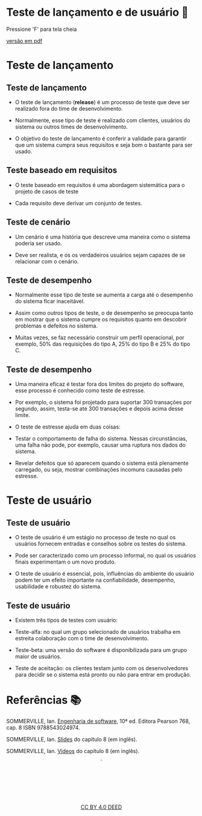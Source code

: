 <!-- .slide:  data-background-opacity="0.1" data-background-image="https://t4.ftcdn.net/jpg/05/18/53/19/360_F_518531918_oYY8KSe4BpIPHLWVx46UaOqddEdviSD6.jpg"
data-transition="convex"  -->
# Teste de lançamento e de usuário 🚀
<!-- .element: style="margin-bottom:100px; font-size: 50px; color:white; font-family: Marker Felt;" -->

Pressione 'F' para tela cheia
<!-- .element: style="font-size: small; color:white;" -->

[versão em pdf](?print-pdf)
<!-- .element: style="font-size: small;" -->



<!-- .slide: data-background="#C9E66A" data-transition="zoom" -->
# Teste de lançamento
<!-- .element: style="margin-bottom:50px; font-size: 40px; font-family: Marker Felt" -->


<!-- .slide: data-background="#185449" data-transition="convex"  -->
## Teste de lançamento
<!-- .element: style="margin-bottom:50px; font-size: 40px; font-family: Marker Felt; color:#F5F5F5" -->

* O teste de lançamento (**release**) é um processo de teste que deve ser realizado fora do time de desenvolvimento.
<!-- .element: style="margin-bottom:50px; font-size: 23px; font-family: arial; color:#F5F5F5" -->

* Normalmente, esse tipo de teste é realizado com clientes, usuários do sistema ou outros times de desenvolvimento.
<!-- .element: style="margin-bottom:50px; font-size: 23px; font-family: arial; color:#F5F5F5" -->

* O objetivo do teste de lançamento é conferir a validade para garantir que um sistema cumpra seus requisitos e seja bom o bastante para ser usado.
<!-- .element: style="margin-bottom:50px; font-size: 23px; font-family: arial; color:#F5F5F5" -->


<!-- .slide: data-background="#185449" data-transition="convex"  -->
## Teste baseado em requisitos
<!-- .element: style="margin-bottom:50px; font-size: 40px; font-family: Marker Felt; color:#F5F5F5" -->

* O teste baseado em requisitos é uma abordagem sistemática para o projeto de casos de teste
<!-- .element: style="margin-bottom:50px; font-size: 23px; font-family: arial; color:#F5F5F5" -->

* Cada requisito deve derivar um conjunto de testes.
<!-- .element: style="margin-bottom:50px; font-size: 23px; font-family: arial; color:#F5F5F5" -->


<!-- .slide: data-background="#185449" data-transition="convex"  -->
## Teste de cenário
<!-- .element: style="margin-bottom:50px; font-size: 40px; font-family: Marker Felt; color:#F5F5F5" -->

* Um cenário é uma história que descreve uma maneira como o sistema poderia ser usado.
<!-- .element: style="margin-bottom:50px; font-size: 23px; font-family: arial; color:#F5F5F5" -->

* Deve ser realista, e os os verdadeiros usuários sejam capazes de se relacionar com o cenário.
<!-- .element: style="margin-bottom:50px; font-size: 23px; font-family: arial; color:#F5F5F5" -->


<!-- .slide: data-background="#185449" data-transition="convex"  -->
## Teste de desempenho
<!-- .element: style="margin-bottom:50px; font-size: 40px; font-family: Marker Felt; color:#F5F5F5" -->

* Normalmente esse tipo de teste se aumenta a carga até o desempenho do sistema ficar inaceitável.
<!-- .element: style="margin-bottom:50px; font-size: 23px; font-family: arial; color:#F5F5F5" -->

* Assim como outros tipos de teste, o de desempenho se preocupa tanto em mostrar que o sistema cumpre os requisitos quanto em descobrir problemas e defeitos no sistema.
<!-- .element: style="margin-bottom:50px; font-size: 23px; font-family: arial; color:#F5F5F5" -->

* Muitas vezes, se faz necessário construir um perfil operacional, por exemplo, 50% das requisições do tipo A, 25% do tipo B e 25% do tipo C.
<!-- .element: style="margin-bottom:50px; font-size: 23px; font-family: arial; color:#F5F5F5" -->


<!-- .slide: data-background="#185449" data-transition="convex"  -->
## Teste de desempenho
<!-- .element: style="margin-bottom:50px; font-size: 40px; font-family: Marker Felt; color:#F5F5F5" -->

* Uma maneira eficaz é testar fora dos limites do projeto do software, esse processo é conhecido como teste de estresse.
<!-- .element: style="margin-bottom:50px; font-size: 23px; font-family: arial; color:#F5F5F5" -->

* Por exemplo, o sistema foi projetado para suportar 300 transações por segundo, assim, testa-se até 300 transações e depois acima desse limite.
<!-- .element: style="margin-bottom:50px; font-size: 23px; font-family: arial; color:#F5F5F5" -->

* O teste de estresse ajuda em duas coisas:
<!-- .element: style="margin-bottom:50px; font-size: 23px; font-family: arial; color:#F5F5F5" -->

  * Testar o comportamento de falha do sistema. Nessas circunstâncias, uma falha não pode, por exemplo, causar uma ruptura nos dados do sistema.
  <!-- .element: style="margin-bottom:50px; font-size: 23px; font-family: arial; color:#F5F5F5" -->

  * Revelar defeitos que só aparecem quando o sistema está plenamente carregado, ou seja, mostrar combinações incomuns causadas pelo estresse.
  <!-- .element: style="margin-bottom:50px; font-size: 23px; font-family: arial; color:#F5F5F5" -->




<!-- .slide: data-background="#C9E66A" data-transition="zoom" -->
# Teste de usuário
<!-- .element: style="margin-bottom:50px; font-size: 40px; font-family: Marker Felt" -->


<!-- .slide: data-background="#185449" data-transition="convex"  -->
## Teste de usuário
<!-- .element: style="margin-bottom:50px; font-size: 40px; font-family: Marker Felt; color:#F5F5F5" -->

* O teste de usuário é um estágio no processo de teste no qual os usuários fornecem entradas e conselhos sobre os testes do sistema.
<!-- .element: style="margin-bottom:50px; font-size: 23px; font-family: arial; color:#F5F5F5" -->

* Pode ser caracterizado como um processo informal, no qual os usuários finais experimentam o um novo produto.
<!-- .element: style="margin-bottom:50px; font-size: 23px; font-family: arial; color:#F5F5F5" -->

* O teste de usuário é essencial, pois, influências do ambiente do usuário podem ter um efeito importante na confiabilidade, desempenho, usabilidade e robustez do sistema.
<!-- .element: style="margin-bottom:50px; font-size: 23px; font-family: arial; color:#F5F5F5" -->


<!-- .slide: data-background="#185449" data-transition="convex"  -->
## Teste de usuário
<!-- .element: style="margin-bottom:50px; font-size: 40px; font-family: Marker Felt; color:#F5F5F5" -->

* Existem três tipos de testes com usuário:
<!-- .element: style="margin-bottom:50px; font-size: 23px; font-family: arial; color:#F5F5F5" -->

  * Teste-alfa: no qual um grupo selecionado de usuários trabalha em estreita colaboração com o time de desenvolvimento.
  <!-- .element: style="margin-bottom:50px; font-size: 23px; font-family: arial; color:#F5F5F5" -->

  * Teste-beta: uma versão do software é disponibilizada para um grupo maior de usuários.
  <!-- .element: style="margin-bottom:50px; font-size: 23px; font-family: arial; color:#F5F5F5" -->

  * Teste de aceitação: os clientes testam junto com os desenvolvedores para decidir se o sistema está pronto ou não para entrar em produção.
  <!-- .element: style="margin-bottom:50px; font-size: 23px; font-family: arial; color:#F5F5F5" -->


<!-- .slide: data-background="#185449" data-transition="convex"  -->
# Referências 📚
<!-- .element: style="margin-bottom:50px; font-size: 40px; font-family: Marker Felt; color:#F5F5F5" -->

SOMMERVILLE, Ian. [Engenharia de software](https://biblioteca.ifrs.edu.br/pergamum_ifrs/biblioteca_s/acesso_login.php?cod_acervo_acessibilidade=5030950&acesso=aHR0cHM6Ly9taWRkbGV3YXJlLWJ2LmFtNC5jb20uYnIvU1NPL2lmcnMvOTc4ODU0MzAyNDk3NA==&label=acesso%20restrito), 10ª ed. Editora Pearson 768, cap. 8 ISBN 9788543024974.
<!-- .element: style="margin-bottom:50px; font-size: 23px; font-family: arial; color:#F5F5F5" -->

SOMMERVILLE, Ian. [Slides](https://iansommerville.com/software-engineering-book/slides/) do capítulo 8 (em inglês).
<!-- .element: style="margin-bottom:50px; font-size: 23px; font-family: arial; color:#F5F5F5" -->

SOMMERVILLE, Ian. [Vídeos](https://iansommerville.com/software-engineering-book/videos/imp/) do capítulo 8 (em inglês).
<!-- .element: style="margin-bottom:40px; font-size: 23px; font-family: arial; color:#F5F5F5" -->

<center>
<a href="https://rpmhub.dev" target="blanck"><img src="../../imgs/logo.png" alt="Rodrigo Prestes Machado" width="3%" height="3%" border=0 style="border:0; text-decoration:none; outline:none"></a><br/>
<a rel="license" href="http://creativecommons.org/licenses/by/4.0/">CC BY 4.0 DEED</a>
</center>
  <!-- .element: style="margin-top:150px; font-size: 15px; font-family: Bradley Hand" -->